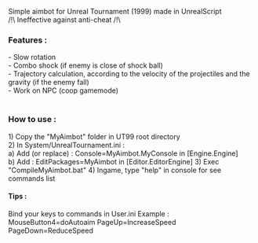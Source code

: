 Simple aimbot for Unreal Tournament (1999) made in UnrealScript <br />
/!\ Ineffective against anti-cheat /!\


<h3>Features : </h3>
- Slow rotation<br />
- Combo shock (if enemy is close of shock ball)<br />
- Trajectory calculation, according to the velocity of the projectiles and the gravity (if the enemy fall)<br />
- Work on NPC (coop gamemode)<br />
<br />
<h3>How to use :</h3>
1) Copy the "MyAimbot" folder in UT99 root directory <br />
2) In System/UnrealTournament.ini :<br />
a) Add (or replace) : Console=MyAimbot.MyConsole in [Engine.Engine] <br />
b) Add : EditPackages=MyAimbot in [Editor.EditorEngine]
3) Exec "CompileMyAimbot.bat"
4) Ingame, type "help" in console for see commands list

<h4>Tips :</h4>
Bind your keys to commands in User.ini
Example : 
MouseButton4=doAutoaim
PageUp=IncreaseSpeed
PageDown=ReduceSpeed
